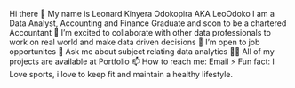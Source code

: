 Hi there 👋 My name is Leonard Kinyera Odokopira AKA LeoOdoko
I am a Data Analyst, Accounting and Finance Graduate and soon to be a chartered Accountant
👯 I’m excited to collaborate with other data professionals to work on real world and make data driven decisions
🤔 I’m open to job opportunites
💬 Ask me about subject relating data analytics
👨‍💻 All of my projects are available at Portfolio
📫 How to reach me: Email
⚡ Fun fact: I Love sports, i love to keep fit and maintain a healthy lifestyle.
